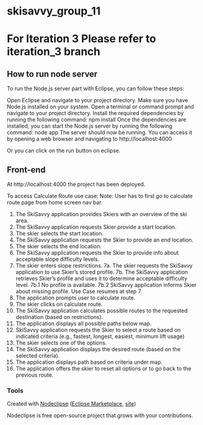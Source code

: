 # skisavvy_group_11
# For Iteration 3 Please refer to iteration_3 branch

## How to run node server

To run the Node.js server part with Eclipse, you can follow these steps:

Open Eclipse and navigate to your project directory.
Make sure you have Node.js installed on your system.
Open a terminal or command prompt and navigate to your project directory.
Install the required dependencies by running the following command:
npm install
Once the dependencies are installed, you can start the Node.js server by running the following command:
node app
The server should now be running. You can access it by opening a web browser and navigating to http://localhost:4000


Or you can click on the run button on eclipse.

## Front-end

At http://localhost:4000 the project has been deployed.

To access Calculate Route use case:
Note: User has to first go to calculate route page from home screen nav bar.
1. The SkiSavvy application provides Skiers with an overview of the ski area.
2. The SkiSavvy application requests Skier provide a start location.
3. The skier selects the start location.
4. The SkiSavvy application requests the Skier to provide an
end location.
5. The skier selects the end location.
6. The SkiSavvy application requests the Skier to provide info
about acceptable slope difficulty levels.
7. The skier enters slope restrictions.
7a. The skier requests the SkiSavvy application to use Skier’s stored profile.
7b. The SkiSavvy application retrieves Skier’s profile and uses it to determine acceptable difficulty level.
7b.1 No profile is available.
7b.2 SkiSavvy application informs Skier about missing profile. Use Case resumes at step 7.
8. The application prompts user to calculate route.
9. The skier clicks on calculate route.
10. The SkiSavvy application calculates possible routes to the
requested destination (based on restrictions).
11. The application displays all possible paths below map.
12. SkiSavvy application requests the Skier to select a route
based on indicated criteria (e.g., fastest, longest, easiest,
minimum lift usage)
13. The skier selects one of the options.
14. The SkiSavvy application displays the desired route (based
on the selected criteria).
15. The application displays path based on criteria under map.
16. The application offers the skier to reset all options or to go back to the previous route.



### Tools

Created with [Nodeclipse](https://github.com/Nodeclipse/nodeclipse-1)
 ([Eclipse Marketplace](http://marketplace.eclipse.org/content/nodeclipse), [site](http://www.nodeclipse.org))   

Nodeclipse is free open-source project that grows with your contributions.
